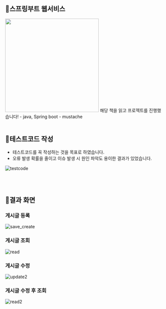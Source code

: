## 🌟스프링부트 웹서비스
<img src="https://github.com/8-weeks-later/springboot-webservice/assets/75241542/58ed9bfd-89d8-4b7c-bff5-b476e5fd8ce3" width="300"/>
해당 책을 읽고 프로젝트를 진행했습니다!
- java, Spring boot
- mustache

<br/>
<br/>

## 🌟테스트코드 작성
- 테스트코드를 꼭 작성하는 것을 목표로 하였습니다.
- 오류 발생 확률을 줄이고 이슈 발생 시 원인 파악도 용이한 결과가 있었습니다.

![testcode](https://github.com/8-weeks-later/springboot-webservice/assets/75241542/45646528-0504-496b-b392-3dd086e0f1b1)

<br/>
<br/>

## 🌟결과 화면
### 게시글 등록
![save_create](https://github.com/8-weeks-later/springboot-webservice/assets/75241542/650accf3-dbe6-47ea-989e-da07196082bc)
### 게시글 조회
![read](https://github.com/8-weeks-later/springboot-webservice/assets/75241542/2a72ccea-01cb-4704-ba1d-4f77fe2d977c)
### 게시글 수정
![update2](https://github.com/8-weeks-later/springboot-webservice/assets/75241542/bbf2a45c-4bea-4248-bdee-f3481e69bd08)
### 게시글 수정 후 조회
![read2](https://github.com/8-weeks-later/springboot-webservice/assets/75241542/c4383344-6bb6-4726-84ec-01b27b5d707d)
